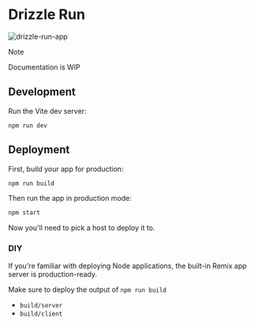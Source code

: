# Drizzle Run

![drizzle-run-app](https://github.com/rphlmr/drizzle-run/assets/20722140/03c97e54-d15a-4ca9-8ae1-53bf97337dbd)

> [!NOTE]
> Documentation is WIP

## Development

Run the Vite dev server:

```shellscript
npm run dev
```

## Deployment

First, build your app for production:

```sh
npm run build
```

Then run the app in production mode:

```sh
npm start
```

Now you'll need to pick a host to deploy it to.

### DIY

If you're familiar with deploying Node applications, the built-in Remix app server is production-ready.

Make sure to deploy the output of `npm run build`

- `build/server`
- `build/client`
